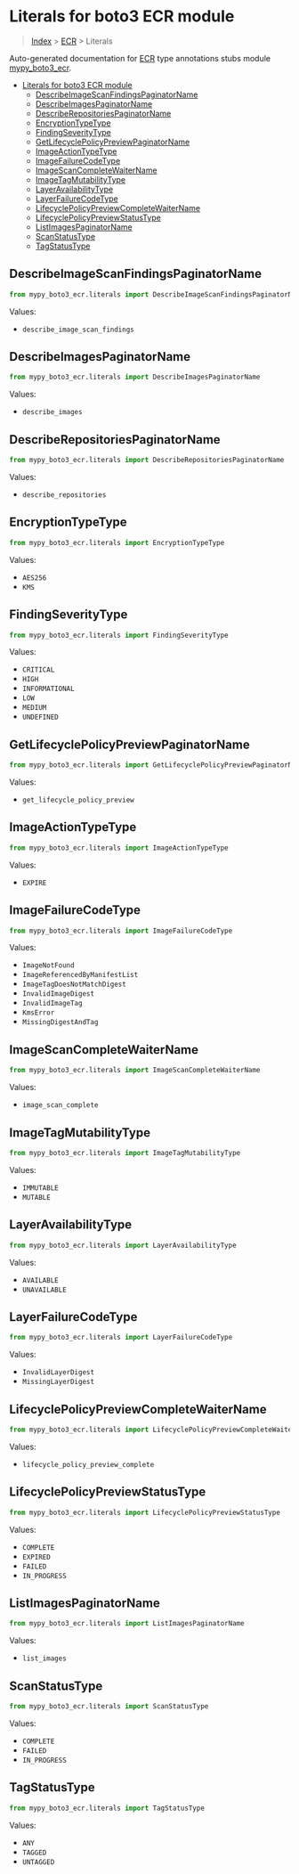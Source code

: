 # Literals for boto3 ECR module

> [Index](..) > [ECR](.) > Literals

Auto-generated documentation for
[ECR](https://boto3.amazonaws.com/v1/documentation/api/latest/reference/services/ecr.html#ECR)
type annotations stubs module
[mypy_boto3_ecr](https://pypi.org/project/mypy-boto3-ecr/).

- [Literals for boto3 ECR module](#literals-for-boto3-ecr-module)
  - [DescribeImageScanFindingsPaginatorName](#describeimagescanfindingspaginatorname)
  - [DescribeImagesPaginatorName](#describeimagespaginatorname)
  - [DescribeRepositoriesPaginatorName](#describerepositoriespaginatorname)
  - [EncryptionTypeType](#encryptiontypetype)
  - [FindingSeverityType](#findingseveritytype)
  - [GetLifecyclePolicyPreviewPaginatorName](#getlifecyclepolicypreviewpaginatorname)
  - [ImageActionTypeType](#imageactiontypetype)
  - [ImageFailureCodeType](#imagefailurecodetype)
  - [ImageScanCompleteWaiterName](#imagescancompletewaitername)
  - [ImageTagMutabilityType](#imagetagmutabilitytype)
  - [LayerAvailabilityType](#layeravailabilitytype)
  - [LayerFailureCodeType](#layerfailurecodetype)
  - [LifecyclePolicyPreviewCompleteWaiterName](#lifecyclepolicypreviewcompletewaitername)
  - [LifecyclePolicyPreviewStatusType](#lifecyclepolicypreviewstatustype)
  - [ListImagesPaginatorName](#listimagespaginatorname)
  - [ScanStatusType](#scanstatustype)
  - [TagStatusType](#tagstatustype)

## DescribeImageScanFindingsPaginatorName

```python
from mypy_boto3_ecr.literals import DescribeImageScanFindingsPaginatorName
```

Values:

- `describe_image_scan_findings`

## DescribeImagesPaginatorName

```python
from mypy_boto3_ecr.literals import DescribeImagesPaginatorName
```

Values:

- `describe_images`

## DescribeRepositoriesPaginatorName

```python
from mypy_boto3_ecr.literals import DescribeRepositoriesPaginatorName
```

Values:

- `describe_repositories`

## EncryptionTypeType

```python
from mypy_boto3_ecr.literals import EncryptionTypeType
```

Values:

- `AES256`
- `KMS`

## FindingSeverityType

```python
from mypy_boto3_ecr.literals import FindingSeverityType
```

Values:

- `CRITICAL`
- `HIGH`
- `INFORMATIONAL`
- `LOW`
- `MEDIUM`
- `UNDEFINED`

## GetLifecyclePolicyPreviewPaginatorName

```python
from mypy_boto3_ecr.literals import GetLifecyclePolicyPreviewPaginatorName
```

Values:

- `get_lifecycle_policy_preview`

## ImageActionTypeType

```python
from mypy_boto3_ecr.literals import ImageActionTypeType
```

Values:

- `EXPIRE`

## ImageFailureCodeType

```python
from mypy_boto3_ecr.literals import ImageFailureCodeType
```

Values:

- `ImageNotFound`
- `ImageReferencedByManifestList`
- `ImageTagDoesNotMatchDigest`
- `InvalidImageDigest`
- `InvalidImageTag`
- `KmsError`
- `MissingDigestAndTag`

## ImageScanCompleteWaiterName

```python
from mypy_boto3_ecr.literals import ImageScanCompleteWaiterName
```

Values:

- `image_scan_complete`

## ImageTagMutabilityType

```python
from mypy_boto3_ecr.literals import ImageTagMutabilityType
```

Values:

- `IMMUTABLE`
- `MUTABLE`

## LayerAvailabilityType

```python
from mypy_boto3_ecr.literals import LayerAvailabilityType
```

Values:

- `AVAILABLE`
- `UNAVAILABLE`

## LayerFailureCodeType

```python
from mypy_boto3_ecr.literals import LayerFailureCodeType
```

Values:

- `InvalidLayerDigest`
- `MissingLayerDigest`

## LifecyclePolicyPreviewCompleteWaiterName

```python
from mypy_boto3_ecr.literals import LifecyclePolicyPreviewCompleteWaiterName
```

Values:

- `lifecycle_policy_preview_complete`

## LifecyclePolicyPreviewStatusType

```python
from mypy_boto3_ecr.literals import LifecyclePolicyPreviewStatusType
```

Values:

- `COMPLETE`
- `EXPIRED`
- `FAILED`
- `IN_PROGRESS`

## ListImagesPaginatorName

```python
from mypy_boto3_ecr.literals import ListImagesPaginatorName
```

Values:

- `list_images`

## ScanStatusType

```python
from mypy_boto3_ecr.literals import ScanStatusType
```

Values:

- `COMPLETE`
- `FAILED`
- `IN_PROGRESS`

## TagStatusType

```python
from mypy_boto3_ecr.literals import TagStatusType
```

Values:

- `ANY`
- `TAGGED`
- `UNTAGGED`

